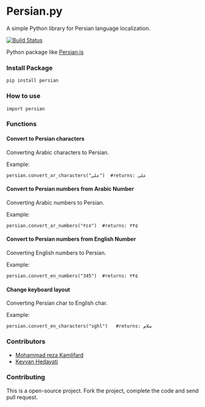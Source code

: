 Persian.py
==========

A simple Python library for Persian language localization.

[![Build Status](https://travis-ci.org/itmard/Persian.png?branch=master)](https://travis-ci.org/itmard/Persian)

Python package like [Persian.js](https://github.com/usablica/persian.js)

### Install Package
```
pip install persian
```
### How to use
```
import persian
```
### Functions

#### Convert to Persian characters
Converting Arabic characters to Persian.

Example:
```
persian.convert_ar_characters("علي")  #returns: علی
```

#### Convert to Persian numbers from Arabic Number

Converting Arabic numbers to Persian.

Example:

```
persian.convert_ar_numbers("٣٤٥")  #returns: ۳۴۵
```


#### Convert to Persian numbers from English Number
Converting English numbers to Persian.

Example:

```
persian.convert_en_numbers("345")  #returns: ۳۴۵
```



#### Change keyboard layout
Converting Persian char to English char.

Example:

```
persian.convert_en_characters("sghl")   #returns: سلام
```



### Contributors

- [Mohammad reza Kamlifard](http://kamalifard.ir/)
- [Keyvan Hedayati](https://github.com/k1-hedayati)

### Contributing

This is a open-source project. Fork the project, complete the code and send pull request.
